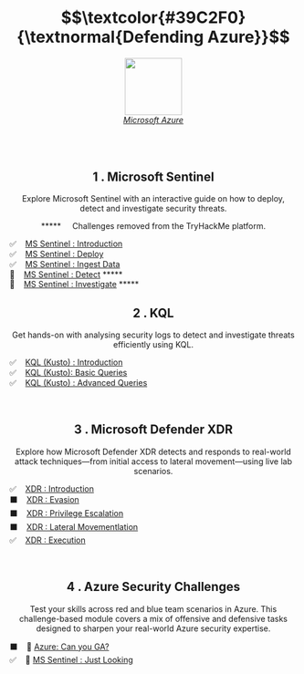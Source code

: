 <h1 align="center"> $$\textcolor{#39C2F0}{\textnormal{Defending Azure}}$$ </h1>

<h6 align="center"> <img width="100px" src="https://github.com/user-attachments/assets/63b62e0e-f64d-422d-97b3-9d351f3c70d4"/><br><a href="https://azure.microsoft.com/en-us/blog/a-fluent-new-look-for-the-azure-icon/">Microsoft Azure</a></h6>


<br>

<h2 align="center">1 . Microsoft Sentinel</h2>
<p  align="center">Explore Microsoft Sentinel with an interactive guide on how to deploy, detect and investigate security threats.</p>
<p align="center">***** &nbsp; &nbsp;  Challenges removed from the TryHackMe platform.</p>

✅ &nbsp;&nbsp; [MS Sentinel : Introduction](https://github.com/RosanaFSS/Azure-Defending/blob/1.Microsoft-Sentinel/1.%20Easy%20%F0%9F%94%97%20-%20MS%20Sentinel%20:%20Introduction.md)<br>
✅ &nbsp;&nbsp; [MS Sentinel : Deploy](https://github.com/RosanaFSS/Azure-Defending/blob/1.Microsoft-Sentinel/2.%20Easy%20%F0%9F%94%97%20-%20MS%20Sentinel%20%3A%20Deploy.md)<br>
✅ &nbsp;&nbsp; [MS Sentinel : Ingest Data](https://github.com/RosanaFSS/Azure-Defending/blob/1.Microsoft-Sentinel/3.%20Easy%20%F0%9F%94%97%20-%20MS%20Sentinel%20%3A%20Ingest%20Data.md)<br>
🌌 &nbsp;&nbsp; [MS Sentinel : Detect](https://github.com/RosanaFSS/Azure-Defending/blob/1.Microsoft-Sentinel/4.%20Easy%20%F0%9F%94%97%20-%20MS%20Sentinel%20%3A%20Detect.md)  *****<br>
🌌 &nbsp;&nbsp; [MS Sentinel : Investigate](https://github.com/RosanaFSS/Azure-Defending/blob/1.Microsoft-Sentinel/5.%20Easy%20%F0%9F%94%97%20-%20MS%20Sentinel%20%3A%20Investigate.md)  *****<br>

<h2 align="center">2 . KQL</h2>
<p  align="center">Get hands-on with analysing security logs to detect and investigate threats efficiently using KQL.</p>

✅ &nbsp;&nbsp; [KQL (Kusto) : Introduction](https://github.com/RosanaFSS/Azure-Defending/blob/2.KQL/1%20.%20Easy%20%F0%9F%94%97%20-%20KQL%20(Kusto)%20%3A%20Introduction.md)<br>
✅ &nbsp;&nbsp; [KQL (Kusto): Basic Queries](https://github.com/RosanaFSS/Azure-Defending/blob/2.KQL/2%20.%20Easy%20%F0%9F%94%97%20-%20KQL%20(Kusto)%3A%20Basic%20Queries.md)<br>
✅ &nbsp;&nbsp; [KQL (Kusto) : Advanced Queries](https://github.com/RosanaFSS/Azure-Defending/blob/2.KQL/3%20.%20Medium%20%F0%9F%94%97%20-%20KQL%20(Kusto)%20%3A%20Advanced%20Queries.md)<br>

<br>

<h2 align="center">3 . Microsoft Defender XDR</h2>
<p  align="center">Explore how Microsoft Defender XDR detects and responds to real-world attack techniques—from initial access to lateral movement—using live lab scenarios.</p>

✅ &nbsp;&nbsp; [XDR : Introduction](https://github.com/RosanaFSS/Azure-Defending/blob/3.Microsoft-Defender-XDR/1%20.%20Medium%20%F0%9F%94%97%20-%20XDR%20%3A%20Introduction.md)<br>
⬛ &nbsp;&nbsp; [XDR : Evasion](https://github.com/RosanaFSS/Azure-Defending/blob/3.Microsoft-Defender-XDR/2%20.%20Medium%20%F0%9F%94%97%20-%20XDR%20%3A%20Evasion.md)<br>
⬛ &nbsp;&nbsp; [XDR : Privilege Escalation](https://github.com/RosanaFSS/Azure-Defending/blob/3.Microsoft-Defender-XDR/3%20.%20Medium%20%F0%9F%94%97%20-%20XDR%20%3A%20Privilege%20Escalation.md)<br>
⬛ &nbsp;&nbsp; [XDR : Lateral Movementlation](https://github.com/RosanaFSS/Azure-Defending/blob/3.Microsoft-Defender-XDR/4%20.%20Medium%20%F0%9F%94%97%20-%20XDR%20%3A%20Lateral%20Movementlation.md)<br>
✅ &nbsp;&nbsp; [XDR : Execution](https://github.com/RosanaFSS/Azure-Defending/blob/3.Microsoft-Defender-XDR/5%20.%20Medium%20%F0%9F%94%97%20-%20XDR%20%3A%20Execution.md)<br>

<br>

<h2 align="center">4 . Azure Security Challenges</h2>
<p  align="center">Test your skills across red and blue team scenarios in Azure. This challenge-based module covers a mix of offensive and defensive tasks designed to sharpen your real-world Azure security expertise.</p>

⬛ &nbsp;&nbsp; 🚩 [Azure: Can you GA?]([d](https://github.com/RosanaFSS/Azure-Defending/blob/4.Azure-Security-Challenges/1.%20Azure%20%3A%20Can%20you%20GA%3F.md))<br>
✅ &nbsp;&nbsp; 🚩 [MS Sentinel : Just Looking](https://github.com/RosanaFSS/Azure-Defending/blob/4.Azure-Security-Challenges/2.%20Easy%20%F0%9F%9A%A9%20-%20MS%20Sentinel%20:%20Just%20Looking.md)<br>

<br>
